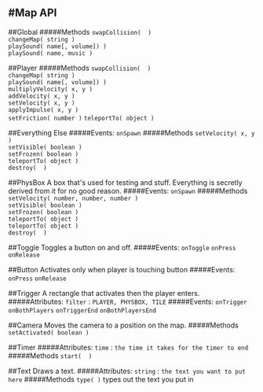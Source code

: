 #Map API
---
##Global
#####Methods
`swapCollision(  )`  
`changeMap( string )`  
`playSound( name[, volume]) )`  
`playSound( name, music )`  

##Player
#####Methods
`swapCollision(  )`  
`changeMap( string )`  
`playSound( name[, volume]) )`  
`multiplyVelocity( x, y )`  
`addVelocity( x, y )`  
`setVelocity( x, y )`  
`applyImpulse( x, y )`  
`setFriction( number )` 
`teleportTo( object )`  

##Everything Else
#####Events:
`onSpawn`
#####Methods
`setVelocity( x, y )`  
`setVisible( boolean )`  
`setFrozen( boolean )`  
`teleportTo( object )`  
`destroy(  )`

##PhysBox
A box that's used for testing and stuff.
Everything is secretly derived from it for no good reason.
#####Events:
`onSpawn`
#####Methods
`setVelocity( number, number, number )`  
`setVisible( boolean )`  
`setFrozen( boolean )`  
`teleportTo( object )`  
`teleportTo( object )`  
`destroy(  )`

##Toggle
Toggles a button on and off.
#####Events:
`onToggle`
`onPress`
`onRelease`

##Button
Activates only when player is touching button
#####Events:
`onPress`
`onRelease`

##Trigger
A rectangle that activates then the player enters.
#####Attributes:
`filter` : `PLAYER, PHYSBOX, TILE`
#####Events:
`onTrigger`
`onBothPlayers`
`onTriggerEnd`
`onBothPlayersEnd`

##Camera
Moves the camera to a position on the map.
#####Methods
`setActivated( boolean )`

##Timer
#####Attributes:
`time` : `the time it takes for the timer to end`
#####Methods
`start(  )`

##Text
Draws a text.
#####Attributes:
`string` : `the text you want to put here`
#####Methods
`type( )` types out the text you put in
